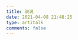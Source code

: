 ```yaml
---
title: 说说
date: 2021-04-08 21:48:25
type: artitalk
comments: false
---
```


<script type="text/javascript" src="https://unpkg.com/artitalk"></script>
<div id="artitalk_main"></div>

<script>
  new Artitalk({
    appId: 'QQMg3jxS8pGF0Rtc5A3g9WDu-MdYXbMMI',
    appKey: 'Td165vac7Xep12Tgxxi6Daev',
    shuoPla: '说点啥....'  
  })
</script>



